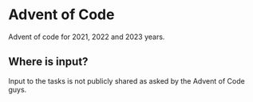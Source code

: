 # Advent of Code

Advent of code for 2021, 2022 and 2023 years.

## Where is input?

Input to the tasks is not publicly shared as asked by the Advent of Code guys.


